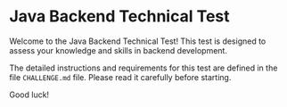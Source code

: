 # Java Backend Technical Test

Welcome to the Java Backend Technical Test! This test is designed to assess your knowledge and skills in backend development.

The detailed instructions and requirements for this test are defined in the file `CHALLENGE.md` file. Please read it carefully before starting.

Good luck!
